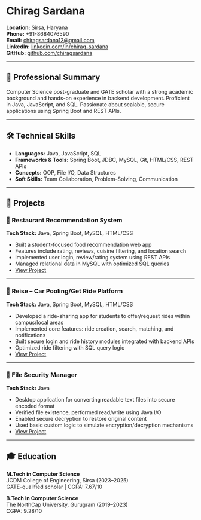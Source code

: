 # Chirag Sardana

**Location:** Sirsa, Haryana  
**Phone:** +91-8684076590  
**Email:** chiragsardana12@gmail.com  
**LinkedIn:** [linkedin.com/in/chirag-sardana](https://www.linkedin.com/in/chirag-sardana)  
**GitHub:** [github.com/chiragsardana](https://github.com/chiragsardana)

---

## 💼 Professional Summary  
Computer Science post-graduate and GATE scholar with a strong academic background and hands-on experience in backend development. Proficient in Java, JavaScript, and SQL. Passionate about scalable, secure applications using Spring Boot and REST APIs.

---

## 🛠️ Technical Skills  
- **Languages:** Java, JavaScript, SQL  
- **Frameworks & Tools:** Spring Boot, JDBC, MySQL, Git, HTML/CSS, REST APIs  
- **Concepts:** OOP, File I/O, Data Structures  
- **Soft Skills:** Team Collaboration, Problem-Solving, Communication

---

## 🚀 Projects

### 🔹 Restaurant Recommendation System  
**Tech Stack:** Java, Spring Boot, MySQL, HTML/CSS  
- Built a student-focused food recommendation web app  
- Features include rating, reviews, cuisine filtering, and location search
- Implemented user login, review/rating system using REST APIs
- Managed relational data in MySQL with optimized SQL queries
- [View Project](https://github.com/chiragsardana/exploria-revamped)

---

### 🔹 Reise – Car Pooling/Get Ride Platform  
**Tech Stack:** Java, Spring Boot, MySQL, HTML/CSS  
- Developed a ride-sharing app for students to offer/request rides within campus/local areas
- Implemented core features: ride creation, search, matching, and notifications
- Built secure login and ride history modules integrated with backend APIs
- Optimized ride filtering with SQL query logic
- [View Project](https://github.com/chiragsardana/reise-carpool)

---

### 🔹 File Security Manager  
**Tech Stack:** Java  
- Desktop application for converting readable text files into secure encoded format
- Verified file existence, performed read/write using Java I/O
- Enabled secure decryption to restore original content
- Used basic custom logic to simulate encryption/decryption mechanisms
- [View Project](https://github.com/chiragsardana/file-security)
---

## 🎓 Education  
**M.Tech in Computer Science**  
JCDM College of Engineering, Sirsa (2023–2025)  
GATE-qualified scholar | CGPA: 7.67/10

**B.Tech in Computer Science**  
The NorthCap University, Gurugram (2019–2023)  
CGPA: 9.28/10

<!---
chiragsardana/chiragsardana is a ✨ special ✨ repository because its `README.md` (this file) appears on your GitHub profile.
You can click the Preview link to take a look at your changes.
--->
